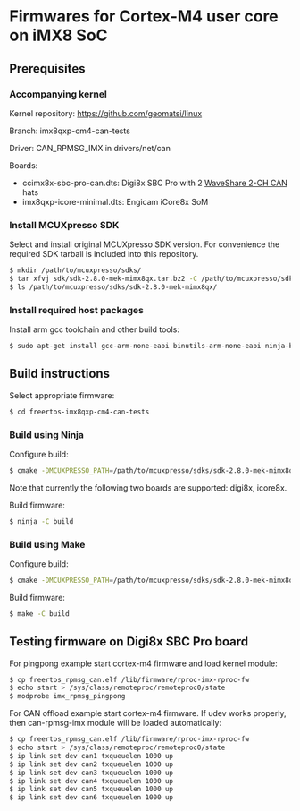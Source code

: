 # Firmwares for Cortex-M4 user core on iMX8 SoC

## Prerequisites

### Accompanying kernel

Kernel repository: https://github.com/geomatsi/linux

Branch: imx8qxp-cm4-can-tests

Driver: CAN_RPMSG_IMX in drivers/net/can

Boards:
 - ccimx8x-sbc-pro-can.dts: Digi8x SBC Pro with 2 [WaveShare 2-CH CAN](https://www.waveshare.com/wiki/2-CH_CAN_HAT) hats
 - imx8qxp-icore-minimal.dts: Engicam iCore8x SoM

### Install MCUXpresso SDK

Select and install original MCUXpresso SDK version. For convenience the required SDK tarball is included into this repository.

```bash
$ mkdir /path/to/mcuxpresso/sdks/
$ tar xfvj sdk/sdk-2.8.0-mek-mimx8qx.tar.bz2 -C /path/to/mcuxpresso/sdks/
$ ls /path/to/mcuxpresso/sdks/sdk-2.8.0-mek-mimx8qx/
```

### Install required host packages

Install arm gcc toolchain and other build tools:

```bash
$ sudo apt-get install gcc-arm-none-eabi binutils-arm-none-eabi ninja-build
```

## Build instructions

Select appropriate firmware:

```bash
$ cd freertos-imx8qxp-cm4-can-tests
```

### Build using Ninja

Configure build:
```bash
$ cmake -DMCUXPRESSO_PATH=/path/to/mcuxpresso/sdks/sdk-2.8.0-mek-mimx8qx -DCMAKE_TOOLCHAIN_FILE=cmake_toolchain_files/arm-none-gcc.cmake -DCMAKE_BUILD_TYPE=release -DBOARD=digi8x -G Ninja -B build -S .
```
Note that currently the following two boards are supported: digi8x, icore8x.

Build firmware:
```bash
$ ninja -C build
```

### Build using Make

Configure build:
```bash
$ cmake -DMCUXPRESSO_PATH=/path/to/mcuxpresso/sdks/sdk-2.8.0-mek-mimx8qx -DCMAKE_TOOLCHAIN_FILE=cmake_toolchain_files/arm-none-gcc.cmake -DCMAKE_BUILD_TYPE=release -G "Unix Makefiles" -B build -S .

```

Build firmware:
```bash
$ make -C build
```

## Testing firmware on Digi8x SBC Pro board

For pingpong example start cortex-m4 firmware and load kernel module:

```bash
$ cp freertos_rpmsg_can.elf /lib/firmware/rproc-imx-rproc-fw
$ echo start > /sys/class/remoteproc/remoteproc0/state
$ modprobe imx_rpmsg_pingpong
```

For CAN offload example start cortex-m4 firmware. If udev works properly,
then can-rpmsg-imx module will be loaded automatically:

```bash
$ cp freertos_rpmsg_can.elf /lib/firmware/rproc-imx-rproc-fw
$ echo start > /sys/class/remoteproc/remoteproc0/state
$ ip link set dev can1 txqueuelen 1000 up
$ ip link set dev can2 txqueuelen 1000 up
$ ip link set dev can3 txqueuelen 1000 up
$ ip link set dev can4 txqueuelen 1000 up
$ ip link set dev can5 txqueuelen 1000 up
$ ip link set dev can6 txqueuelen 1000 up
```
